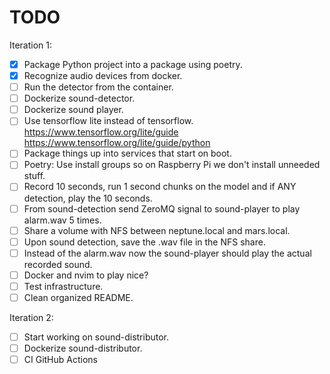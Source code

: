 # TODO

Iteration 1:

- [x] Package Python project into a package using poetry.
- [x] Recognize audio devices from docker.
- [ ] Run the detector from the container.
- [ ] Dockerize sound-detector.
- [ ] Dockerize sound player.
- [ ] Use tensorflow lite instead of tensorflow. https://www.tensorflow.org/lite/guide
      https://www.tensorflow.org/lite/guide/python
- [ ] Package things up into services that start on boot.
- [ ] Poetry: Use install groups so on Raspberry Pi we don't install unneeded stuff.
- [ ] Record 10 seconds, run 1 second chunks on the model and if ANY detection, play the
      10 seconds.
- [ ] From sound-detection send ZeroMQ signal to sound-player to play alarm.wav 5 times.
- [ ] Share a volume with NFS between neptune.local and mars.local.
- [ ] Upon sound detection, save the .wav file in the NFS share.
- [ ] Instead of the alarm.wav now the sound-player should play the actual recorded
      sound.
- [ ] Docker and nvim to play nice?
- [ ] Test infrastructure.
- [ ] Clean organized README.

Iteration 2:

- [ ] Start working on sound-distributor.
- [ ] Dockerize sound-distributor.
- [ ] CI GitHub Actions
